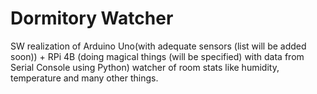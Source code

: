 # Dormitory Watcher
SW realization of Arduino Uno(with adequate sensors (list will be added soon)) + RPi 4B (doing magical things (will be specified) with data from Serial Console using Python) watcher of room stats like humidity, temperature and many other things.
